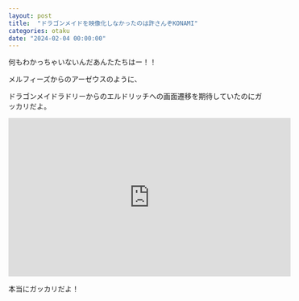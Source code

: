 ```yaml
---
layout: post
title:  "ドラゴンメイドを映像化しなかったのは許さんぞKONAMI"
categories: otaku
date: "2024-02-04 00:00:00"
---
```


何もわかっちゃいないんだあんたたちはー！！

メルフィーズからのアーゼウスのように、

ドラゴンメイドラドリーからのエルドリッチへの画面遷移を期待していたのにガッカリだよ。

<iframe width="560" height="315" src="https://www.youtube.com/embed/HU8hRb4TCZo?si=Cyg8lti2G4xTcNvm" title="YouTube video player" frameborder="0" allow="accelerometer; autoplay; clipboard-write; encrypted-media; gyroscope; picture-in-picture; web-share" allowfullscreen></iframe>

本当にガッカリだよ！
